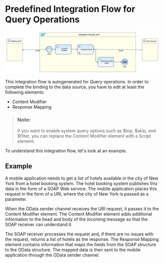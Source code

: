 <!-- loioeae8a7280a19416c929f1bc8540cace5 -->

# Predefined Integration Flow for Query Operations

![](images/Predefined_iFlow_-_Query_96278bf.png)

This integration flow is autogenerated for Query operations. In order to complete the binding to the data source, you have to edit at least the following elements:

-   Content Modifier
-   Response Mapping

> ### Note:  
> If you want to enable system query options such as $top, $skip, and $filter, you can replace the Content Modifier element with a Script element.

To understand this integration flow, let's look at an example.



## Example

A mobile application needs to get a list of hotels available in the city of New York from a hotel booking system. The hotel booking system publishes this data in the form of a SOAP Web service. The mobile application places this request in the form of a URI, where the city of New York is passed as a parameter.

When the OData sender channel receives the URI request, it passes it to the Content Modifier element. The Content Modifier element adds additional information to the head and body of the incoming message so that the SOAP receiver can understand it.

The SOAP receiver processes the request and, if there are no issues with the request, returns a list of hotels as the response. The Response Mapping element contains information that maps the fields from the SOAP structure to the OData structure. The mapped data is then sent to the mobile application through the OData sender channel.

